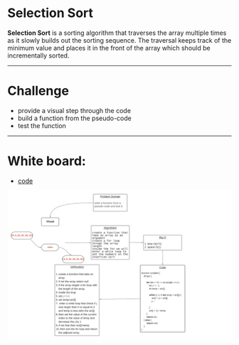 # Selection Sort

**Selection Sort** is a sorting algorithm that traverses the array multiple times as it slowly builds out the sorting sequence. The traversal keeps track of the minimum value and places it in the front of the array which should be incrementally sorted.

_____________________________
# Challenge

* provide a visual step through the code 
* build a function from the pseudo-code
* test the function 
_______________________________

# White board:
* [code](https://github.com/BayanAbualhaj/data-structures-and-algorithms/blob/master/401challenges/insertionSort/sort.js)

![board](./board.png)